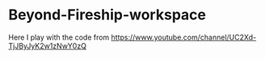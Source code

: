 # Beyond-Fireship-workspace
Here I play with the code from https://www.youtube.com/channel/UC2Xd-TjJByJyK2w1zNwY0zQ
